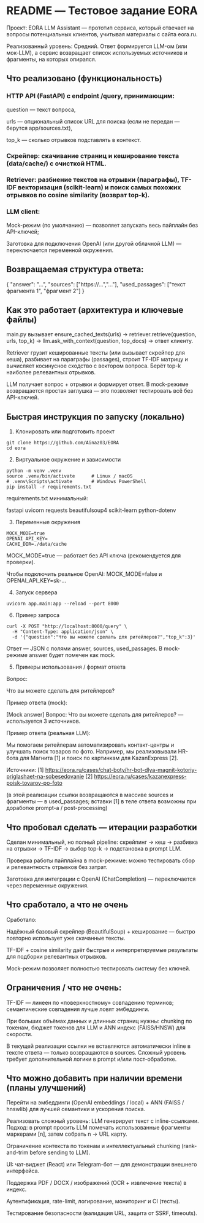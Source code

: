 # README — Тестовое задание EORA

Проект: EORA LLM Assistant — прототип сервиса, который отвечает на вопросы потенциальных клиентов, учитывая материалы с сайта eora.ru.

Реализованный уровень: Средний. Ответ формируется LLM-ом (или мок-LLM), а сервис возвращает список используемых источников и фрагменты, на которых опирался.

## Что реализовано (функциональность)

### HTTP API (FastAPI) с endpoint /query, принимающим:

question — текст вопроса,

urls — опциональный список URL для поиска (если не передан — берутся app/sources.txt),

top_k — сколько отрывков подставлять в контекст.

### Скрейпер: скачивание страниц и кеширование текста (data/cache/) с очисткой HTML.

### Retriever: разбиение текстов на отрывки (параграфы), TF-IDF векторизация (scikit-learn) и поиск самых похожих отрывков по cosine similarity (возврат top-k).

### LLM client:

Mock-режим (по умолчанию) — позволяет запускать весь пайплайн без API-ключей;

Заготовка для подключения OpenAI (или другой облачной LLM) — переключается переменной окружения.

## Возвращаемая структура ответа:

{
  "answer": "...",
  "sources": ["https://...","..."],
  "used_passages": ["текст фрагмента 1", "фрагмент 2"]
}

## Как это работает (архитектура и ключевые файлы)

main.py вызывает ensure_cached_texts(urls) → retriever.retrieve(question, urls, top_k) → llm.ask_with_context(question, top_docs) → ответ клиенту.

Retriever грузит кешированные тексты (или вызывает скрейпер для кеша), разбивает на параграфы (passages), строит TF-IDF матрицу и вычисляет косинусное сходство с вектором вопроса. Берёт top-k наиболее релевантных отрывков.

LLM получает вопрос + отрывки и формирует ответ. В mock-режиме возвращается простая заглушка — это позволяет тестировать всё без API-ключей.

## Быстрая инструкция по запуску (локально)
1) Клонировать или подготовить проект
```
git clone https://github.com/Ainaz03/EORA
cd eora
```
2) Виртуальное окружение и зависимости
```
python -m venv .venv
source .venv/bin/activate      # Linux / macOS
# .venv\Scripts\activate       # Windows PowerShell
pip install -r requirements.txt
```

requirements.txt минимальный:

fastapi
uvicorn
requests
beautifulsoup4
scikit-learn
python-dotenv

3) Переменные окружения
```
MOCK_MODE=true
OPENAI_API_KEY=
CACHE_DIR=./data/cache
```

MOCK_MODE=true — работает без API ключа (рекомендуется для проверки).

Чтобы подключить реальное OpenAI: MOCK_MODE=false и OPENAI_API_KEY=sk-...

4) Запуск сервера
```
uvicorn app.main:app --reload --port 8000
```
6) Пример запроса
```
curl -X POST "http://localhost:8000/query" \
  -H "Content-Type: application/json" \
  -d '{"question":"Что вы можете сделать для ритейлеров?","top_k":3}'
```

Ответ — JSON с полями answer, sources, used_passages. В mock-режиме answer будет помечен как mock.

5. Примеры использования / формат ответа

Вопрос:

Что вы можете сделать для ритейлеров?

Пример ответа (mock):

[Mock answer] Вопрос: Что вы можете сделать для ритейлеров? — используется 3 источников.


Пример ответа (реальная LLM):

Мы помогаем ритейлерам автоматизировать контакт-центры и улучшать поиск товаров по фото. Например, мы реализовывали HR-бота для Магнита [1] и поиск по картинкам для KazanExpress [2].

Источники:
[1] https://eora.ru/cases/chat-boty/hr-bot-dlya-magnit-kotoriy-priglashaet-na-sobesedovanie
[2] https://eora.ru/cases/kazanexpress-poisk-tovarov-po-foto


(в этой реализации ссылки возвращаются в массиве sources и фрагменты — в used_passages; вставки [1] в теле ответа возможны при доработке prompt-а / post-processing)

## Что пробовал сделать — итерации разработки

Сделан минимальный, но полный pipeline: скрейпинг → кеш → разбивка на отрывки → TF-IDF → выбор top-k → подстановка в prompt LLM.

Проверка работы пайплайна в mock-режиме: можно тестировать сбор и релевантность отрывков без затрат.

Заготовка для интеграции с OpenAI (ChatCompletion) — переключается через переменные окружения.

## Что сработало, а что не очень

Сработало:

Надёжный базовый скрейпер (BeautifulSoup) + кеширование — быстро повторно использует уже скачанные тексты.

TF-IDF + cosine similarity даёт быстрые и интерпретируемые результаты для подборки релевантных отрывков.

Mock-режим позволяет полностью тестировать систему без ключей.

## Ограничения / что не очень:

TF-IDF — линеен по «поверхностному» совпадению терминов; семантические совпадения лучше ловят эмбеддинги.

При больших объёмах данных и длинных страниц нужны: chunking по токенам, бюджет токенов для LLM и ANN индекс (FAISS/HNSW) для скорости.

В текущей реализации ссылки не вставляются автоматически inline в тексте ответа — только возвращаются в sources. Сложный уровень требует дополнительной логики в prompt и/или пост-обработке.

## Что можно добавить при наличии времени (планы улучшений)

Перейти на эмбеддинги (OpenAI embeddings / local) + ANN (FAISS / hnswlib) для лучшей семантики и ускорения поиска.

Реализовать сложный уровень: LLM генерирует текст с inline-ссылками. Подход: в prompt просить LLM помечать использованные фрагменты маркерами [n], затем собрать n → URL карту.

Ограничение контекста по токенам и интеллектуальный chunking (rank-and-trim before sending to LLM).

UI: чат-виджет (React) или Telegram-бот — для демонстрации внешнего интерфейса.

Поддержка PDF / DOCX / изображений (OCR + извлечение текста) в индекс.

Аутентификация, rate-limit, логирование, мониторинг и CI (тесты).

Тестирование безопасности (валидация URL, защита от SSRF, timeouts).
